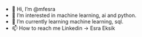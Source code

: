 - 👋 Hi, I’m @mfesra
- 👀 I’m interested in machine learning, ai and python.
- 🌱 I’m currently learning machine learning, sql.
- 📫 How to reach me 
     Linkedin -> Esra Eksik

<!---
mfesra/mfesra is a ✨ special ✨ repository because its `README.md` (this file) appears on your GitHub profile.
You can click the Preview link to take a look at your changes.
--->
